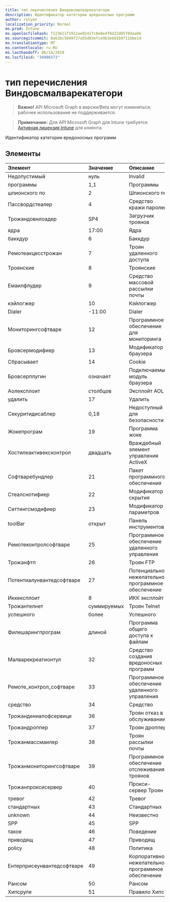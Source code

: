```yaml
---
title: тип перечисления Виндовсмалварекатегори
description: Идентификатор категории вредоносных программ
author: rolyon
localization_priority: Normal
ms.prod: Intune
ms.openlocfilehash: f123611f1912ae02417c8e8e4f8d22d05f0daa0b
ms.sourcegitcommit: 0a62bc5849f27a55d83efce9b3eb01b9711bbe1d
ms.translationtype: MT
ms.contentlocale: ru-RU
ms.lasthandoff: 06/14/2019
ms.locfileid: "34986573"
---
```

# <a name="windowsmalwarecategory-enum-type"></a>тип перечисления Виндовсмалварекатегори

> **Важно!** API Microsoft Graph в версии/Beta могут изменяться; рабочее использование не поддерживается.

> **Примечание:** Для API Microsoft Graph для Intune требуется [Активная лицензия Intune](https://go.microsoft.com/fwlink/?linkid=839381) для клиента.

Идентификатор категории вредоносных программ

## <a name="members"></a>Элементы
|Элемент|Значение|Описание|
|:---|:---|:---|
|Недопустимый|нуль|Invalid|
|программы|1,1|Программы|
|шпионского по|2|Шпионского по|
|Пассвордстеалер|4|Средство кражи паролей|
|Трожандовнлоадер|SP4|Загрузчик троянов|
|ядра|17:00|Ядра|
|баккдур|6 |Баккдур|
|Ремотеакцесстрожан|7 |Троян удаленного доступа|
|Троянские|8 |Троянские|
|Емаилфлудер|9 |Средство массовой рассылки почты|
|кэйлогжер|10 |Кэйлогжер|
|Dialer|-11:00|Dialer|
|Мониторингсофтваре|12|Программное обеспечение для мониторинга|
|Бровсермодифиер|13|Модификатор браузера|
|Сбрасывает|14|Cookie|
|Бровсерплугин|означает|Подключаемый модуль браузера|
|Аолексплоит|столбцов|Эксплойт AOL|
|удалить|17|Удалить|
|Секуритидисаблер|0,18|Недоступный для безопасности|
|Жокепрограм|19|Программа жоке|
|Хостилеактивексконтрол|двадцать|Враждебный элемент управления ActiveX|
|Софтваребундлер|21|Пакет программного обеспечения|
|Стеалснотифиер|22|Модификатор скрытия|
|Сеттингсмодифиер|23|Модификатор параметров|
|toolBar|открыт|Панель инструментов|
|Ремотеконтролсофтваре|25|Программное обеспечение удаленного управления|
|Трожанфтп|26|Троян FTP|
|Потентиалунвантедсофтваре|27|Потенциально нежелательное программное обеспечение|
|Иккексплоит|8|ИКК эксплойт|
|Трожантелнет|суммируемых|Троян Telnet|
|успешного|более|Успешного|
|Филешарингпрограм|длиной|Программа общего доступа к файлам|
|Малварекреатионтул|32|Средство создания вредоносных программ|
|Ремоте_контрол_софтваре|33|Программное обеспечение удаленного управления|
|средство|34|Средство|
|Трожандениалофсервице|36|Троян отказ в обслуживании|
|Трожандроппер|37|Троян дроппер|
|Трожанмассмаилер|38|Троян рассылки почты|
|Трожанмониторингсофтваре|39|Программное обеспечение отслеживания троянов|
|Трожанпроксисервер|40|Прокси-сервер Троян|
|тревог|42|Тревог|
|стандартных|43|Стандартных|
|unknown|44|Неизвестно|
|SPP|45|SPP|
|такое|46|Поведение|
|приводящ|47|Приводящ|
|policy|48|Политика|
|Ентерприсеунвантедсофтваре|49|Корпоративное нежелательное программное обеспечение|
|Рансом|50|Рансом|
|Хипсруле|51|Правило Хипс|





